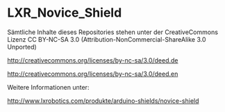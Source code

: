 LXR_Novice_Shield
=================

Sämtliche Inhalte dieses Repositories stehen unter der CreativeCommons Lizenz CC BY-NC-SA 3.0 (Attribution-NonCommercial-ShareAlike 3.0 Unported)

http://creativecommons.org/licenses/by-nc-sa/3.0/deed.de

http://creativecommons.org/licenses/by-nc-sa/3.0/deed.en

Weitere Informationen unter:

http://www.lxrobotics.com/produkte/arduino-shields/novice-shield